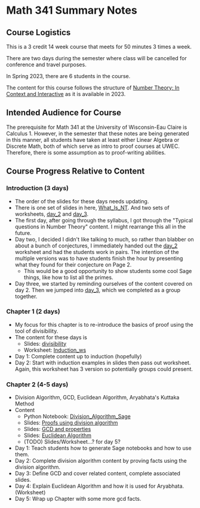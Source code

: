 # Math 341 Summary Notes

## Course Logistics

This is a 3 credit 14 week course that meets for 50 minutes 3 times a week.

There are two days during the semester where class will be cancelled for conference and travel purposes.

In Spring 2023, there are 6 students in the course.

The content for this course follows the structure of [Number Theory: In Context and Interactive](https://math.gordon.edu/ntic/) as it is available in 2023. 

## Intended Audience for Course

The prerequisite for Math 341 at the University of Wisconsin-Eau Claire is Calculus 1. 
However, in the semester that these notes are being generated in this manner, all students have taken at least either Linear Algebra or Discrete Math, both of which serve as intro to proof courses at UWEC.
Therefore, there is some assumption as to proof-writing abilities.

## Course Progress Relative to Content
### Introduction (3 days)
* The order of the slides for these days needs updating.
* There is one set of slides in here, [What_Is_NT](Introduction/introduction.slides/What_Is_NT.tex). And two sets of worksheets, [day_2](Introduction/day_2.file/day_2.tex) and [day_3](Introduction/day_2.file/day_3.tex).
* The first day, after going through the syllabus, I got through the "Typical questions in Number Theory" content. I might rearrange this all in the future.
* Day two, I decided I didn't like talking to much, so rather than blabber on about a bunch of conjectures, I immediately handed out the 
[day_2](Introduction/day_2.file/day_2.tex) worksheet and had the students work in pairs. The intention of the multiple versions was to have students finish the hour by presenting what they found for their conjecture on Page 2.
    * This would be a good opportunity to show students some cool Sage things, like how to list all the primes.
* Day three, we started by reminding ourselves of the content covered on day 2. Then we jumped into [day_3](Introduction/day_2.file/day_3.tex), which we completed as a group together. 

### Chapter 1 (2 days)
* My focus for this chapter is to re-introduce the basics of proof using the tool of divisibility. 
* The content for these days is
    * Slides: [divisibility](Chapter_1/divisibility.slides/divisibility.tex)
    * Worksheet: [Induction_ws](Chapter_1/Induction_ws.file/Induction_ws.tex)
* Day 1: Complete content up to induction (hopefully)
* Day 2: Start with induction examples in slides then pass out worksheet. Again, this worksheet has 3 version so potentially groups could present.

### Chapter 2 (4-5 days)
* Division Algorithm, GCD, Euclidean Algorithm,  Aryabhata's Kuttaka Method
* Content
    * Python Notebook: [Division_Algorithm_Sage](Chapter_2/div_alg_notebook.file/Division_Algorithm_Sage.ipynb)
    * Slides: [Proofs using division algorithm](Chapter_2/div_alg.slides/div_alg.tex)
    * Slides: [GCD and properties](Chapter_2/gcd.slides/gcd.tex)
    * Slides: [Euclidean Algorithm](Chapter_2/euclidean_algorithm.slides/euclideanalgorithm.tex)
    * (TODO) Slides/Worksheet...? for day 5?
* Day 1: Teach students how to generate Sage notebooks and how to use them.
* Day 2: Complete division algorithm content by proving facts using the division algorithm.
* Day 3: Define GCD and cover related content, complete associated slides.
* Day 4: Explain Euclidean Algorithm and how it is used for Aryabhata. (Worksheet)
* Day 5: Wrap up Chapter with some more gcd facts.
